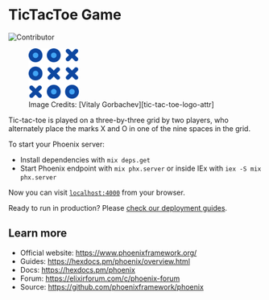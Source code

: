 # TicTacToe Game

![Contributor][contributors-shield]

<figure>
<img src="./docs/images/tic-tac-toe.png" alt="Tic Tac Toe Logo" width="100" height="100">
<figcaption>Image Credits: [Vitaly Gorbachev][tic-tac-toe-logo-attr]</figcaption>
</figure>

Tic-tac-toe is played on a three-by-three grid by two players, who alternately place the marks X and O in one of the nine spaces in the grid.

To start your Phoenix server:

  * Install dependencies with `mix deps.get`
  * Start Phoenix endpoint with `mix phx.server` or inside IEx with `iex -S mix phx.server`

Now you can visit [`localhost:4000`](http://localhost:4000) from your browser.

Ready to run in production? Please [check our deployment guides](https://hexdocs.pm/phoenix/deployment.html).

## Learn more

  * Official website: https://www.phoenixframework.org/
  * Guides: https://hexdocs.pm/phoenix/overview.html
  * Docs: https://hexdocs.pm/phoenix
  * Forum: https://elixirforum.com/c/phoenix-forum
  * Source: https://github.com/phoenixframework/phoenix

[contributors-shield]: <https://img.shields.io/github/contributors/mangalakader/tic-tac-toe-quiqup?style=for-the-badge>
[tic-tac-toe-logo-attr]: <https://www.flaticon.com/free-icons/tic-tac-toe> "Tic-tac-toe icons created by Vitaly Gorbachev"
